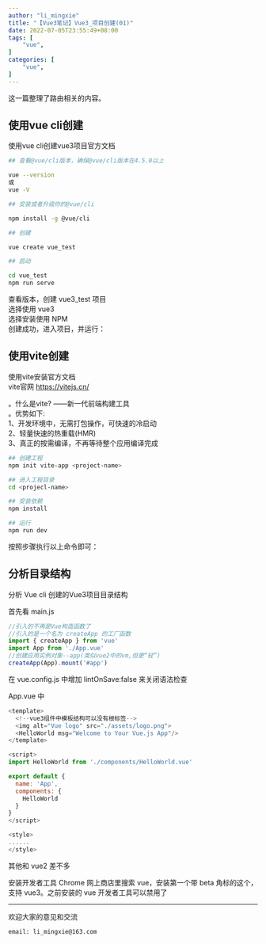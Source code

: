 ```yaml
---
author: "li_mingxie"
title: "【Vue3笔记】Vue3_项目创建(01)"
date: 2022-07-05T23:55:49+08:00
tags: [
    "vue",
]
categories: [
    "vue",
]
---
```


这一篇整理了路由相关的内容。  

## 使用vue cli创建

​​使用vue cli创建vue3项目官方文档​​

```bash
## 查看@vue/cli版本，确保@vue/cli版本在4.5.0以上

vue --version
或
vue -V

## 安装或者升级你的@vue/cli

npm install -g @vue/cli

## 创建

vue create vue_test

## 启动

cd vue_test
npm run serve
```

查看版本，创建 vue3_test 项目  
选择使用 vue3  
选择安装使用 NPM  
创建成功，进入项目，并运行：  

## 使用vite创建

​使用vite安装官方文档​​  
​​vite官网​​ <https://vitejs.cn/>  

。什么是vite? ——新一代前端构建工具  
。优势如下:  
1、开发环境中，无需打包操作，可快速的冷启动  
2、轻量快速的热重载(HMR)  
3、真正的按需编译，不再等待整个应用编译完成  

```bash
## 创建工程
npm init vite-app <project-name>

## 进入工程目录
cd <projecl-name>

## 安装依赖
npm install

## 运行
npm run dev
```

按照步骤执行以上命令即可：  

## 分析目录结构  

分析 Vue cli 创建的Vue3项目目录结构  

首先看 main.js  

```js s
//引入的不再是Vue构造函数了
//引入的是一个名为 createApp 的工厂函数
import { createApp } from 'vue'
import App from './App.vue'
//创建应用实例对象--app(类似vue2中的vm,但更“轻”)
createApp(App).mount('#app')
```

在 vue.config.js 中增加 ​​lintOnSave:false​​ 来关闭语法检查

App.vue 中

```js
<template>
  <!--vue3组件中模板结构可以没有根标签-->
  <img alt="Vue logo" src="./assets/logo.png">
  <HelloWorld msg="Welcome to Your Vue.js App"/>
</template>

<script>
import HelloWorld from './components/HelloWorld.vue'

export default {
  name: 'App',
  components: {
    HelloWorld
  }
}
</script>

<style>
......
</style>
```

其他和 vue2 差不多

安装开发者工具
Chrome 网上商店里搜索 vue，安装第一个带 beta 角标的这个，支持 vue3。之前安装的 vue 开发者工具可以禁用了

----------------------------------------------
欢迎大家的意见和交流

`email: li_mingxie@163.com`
